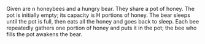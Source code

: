 Given are n honeybees and a hungry bear. They share a pot of honey. The pot is initially empty; its capacity is H portions of honey. The bear sleeps until the pot is full, then eats all the honey and goes back to sleep. Each bee repeatedly gathers one portion of honey and puts it in the pot; the bee who fills the pot awakens the bear.
